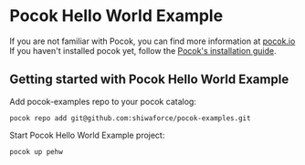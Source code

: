 # Pocok Hello World Example 

If you are not familiar with Pocok, you can find more information at [pocok.io](https://pocok.io) 
If you haven't installed pocok yet, follow the [Pocok's installation guide](http://pocok.io/documentation/install/).


## Getting started with Pocok Hello World Example
Add pocok-examples repo to your pocok catalog:
```
pocok repo add git@github.com:shiwaforce/pocok-examples.git
```
Start Pocok Hello World Example project:
```
pocok up pehw
``` 
